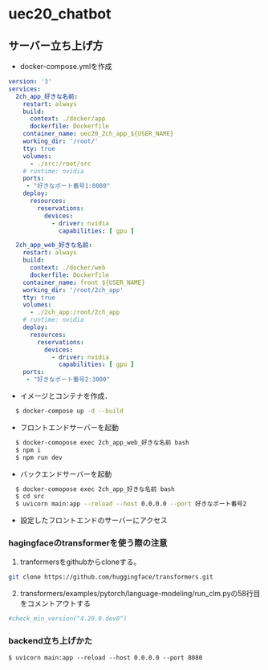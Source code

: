 # uec20_chatbot

## サーバー立ち上げ方
- docker-compose.ymlを作成
```yml
version: '3'
services:
  2ch_app_好きな名前:
    restart: always
    build:
      context: ./docker/app
      dockerfile: Dockerfile
    container_name: uec20_2ch_app_${USER_NAME}
    working_dir: '/root/'
    tty: true
    volumes:
      - ./src:/root/src
    # runtime: nvidia
    ports: 
     - "好きなポート番号1:8080"
    deploy:
      resources:
        reservations:
          devices:
            - driver: nvidia
              capabilities: [ gpu ]

  2ch_app_web_好きな名前:
    restart: always
    build:
      context: ./docker/web
      dockerfile: Dockerfile
    container_name: front_${USER_NAME}
    working_dir: '/root/2ch_app'
    tty: true
    volumes:
      - ./2ch_app:/root/2ch_app
    # runtime: nvidia
    deploy:
      resources:
        reservations:
          devices:
            - driver: nvidia
              capabilities: [ gpu ]
    ports: 
     - "好きなポート番号2:3000"
```
- イメージとコンテナを作成．
```bash
  $ docker-compose up -d --build
```
- フロントエンドサーバーを起動
```bash
  $ docker-comopose exec 2ch_app_web_好きな名前 bash
  $ npm i
  $ npm run dev
```
- バックエンドサーバーを起動
```bash
  $ docker-comopose exec 2ch_app_好きな名前 bash
  $ cd src
  $ uvicorn main:app --reload --host 0.0.0.0 --port 好きなポート番号2
```
- 設定したフロントエンドのサーバーにアクセス

### hagingfaceのtransformerを使う際の注意
1. tranformersをgithubからcloneする。
```bash 
git clone https://github.com/huggingface/transformers.git
```
2. transformers/examples/pytorch/language-modeling/run_clm.pyの58行目をコメントアウトする
```python
#check_min_version("4.29.0.dev0")
```

### backend立ち上げかた 
```
$ uvicorn main:app --reload --host 0.0.0.0 --port 8080
```